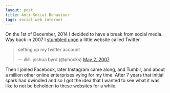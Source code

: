 ```yaml
---
layout: post
title: Anti-Social Behaviour
tags: social web internet
---
```


On the 1st of December, 2014 I decided to have a break from social media. Way back in 2007 I [stumbled upon](http://www.stumbleupon.com/stumbler/phocks/comments) a little website called Twitter.

<blockquote class="twitter-tweet" lang="en"><p>setting up my twitter account</p>&mdash; ıllıllı joshua byrd (@phocks) <a href="https://twitter.com/phocks/status/46733802">May 2, 2007</a></blockquote>
<script async src="//platform.twitter.com/widgets.js" charset="utf-8"></script>

Then I joined Facebook, later Instagram came along, and Tumblr, and about a million other online enterprises vying for my time. After 7 years that initial spark had dwindled and so I got the idea that I wanted to see what it was like to not be beholden to these websites for a while. 